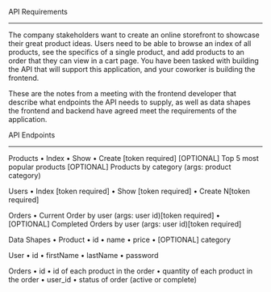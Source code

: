 API Requirements

---

The company stakeholders want to create an online storefront to showcase their great product ideas. Users need to be able to browse an index of all products, see the specifics of a single product, and add products to an order that they can view in a cart page. You have been tasked with building the API that will support this application, and your coworker is building the frontend.

These are the notes from a meeting with the frontend developer that describe what endpoints the API needs to supply, as well as data shapes the frontend and backend have agreed meet the requirements of the application.

API Endpoints

---

Products
• Index
• Show
• Create [token required]
[OPTIONAL] Top 5 most popular products
[OPTIONAL] Products by category (args: product category)

Users
• Index [token required]
• Show [token required]
• Create N[token required]

Orders
• Current Order by user (args: user id)[token required]
• [OPTIONAL] Completed Orders by user (args: user id)[token required]

Data Shapes
• Product
• id
• name
• price
• [OPTIONAL] category

User
• id
• firstName
• lastName
• password

Orders
• id
• id of each product in the order
• quantity of each product in the order
• user_id
• status of order (active or complete)
